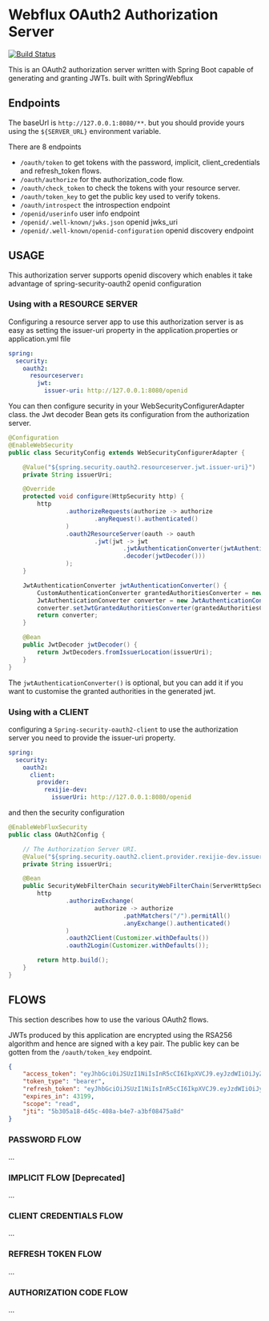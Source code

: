 # Webflux OAuth2 Authorization Server
<a href="https://github.com/Recks11/Webflux-OAuth2-Authorization-Server/actions?query=branch%3Amain+event%3Apush">
<img src="https://github.com/Recks11/Webflux-OAuth2-Authorization-Server/actions/workflows/build.yml/badge.svg?branch=main" alt="Build Status"/> </a>

This is an OAuth2 authorization server written with Spring Boot capable of generating and granting JWTs. built with SpringWebflux


## Endpoints
The baseUrl is `http://127.0.0.1:8080/**`. but you should provide yours using the `${SERVER_URL}` environment variable.

There are 8 endpoints
- `/oauth/token` to get tokens with the password, implicit, client_credentials and refresh_token flows.
- `/oauth/authorize` for the authorization_code flow.
- `/oauth/check_token` to check the tokens with your resource server.
- `/oauth/token_key` to get the public key used to verify tokens.
- `/oauth/introspect` the introspection endpoint
- `/openid/userinfo` user info endpoint
- `/openid/.well-known/jwks.json` openid jwks_uri 
- `/openid/.well-known/openid-configuration` openid discovery endpoint


## USAGE
This authorization server supports openid discovery which enables it take advantage of spring-security-oauth2 openid configuration

### Using with a RESOURCE SERVER
Configuring a resource server app to use this authorization server is as easy as setting the issuer-uri property in the application.properties or application.yml file
```yaml
spring:
  security:
    oauth2:
      resourceserver:
        jwt:
          issuer-uri: http://127.0.0.1:8080/openid
```
You can then configure security in your WebSecurityConfigurerAdapter class. the Jwt decoder Bean gets its configuration from the authorization server.


```java
@Configuration
@EnableWebSecurity
public class SecurityConfig extends WebSecurityConfigurerAdapter {

    @Value("${spring.security.oauth2.resourceserver.jwt.issuer-uri}")
    private String issuerUri;

    @Override
    protected void configure(HttpSecurity http) {
        http
                .authorizeRequests(authorize -> authorize
                        .anyRequest().authenticated()
                )
                .oauth2ResourceServer(oauth -> oauth
                        .jwt(jwt -> jwt
                                .jwtAuthenticationConverter(jwtAuthenticationConverter())
                                .decoder(jwtDecoder()))
                );
    }

    JwtAuthenticationConverter jwtAuthenticationConverter() {
        CustomAuthenticationConverter grantedAuthoritiesConverter = new CustomAuthenticationConverter();
        JwtAuthenticationConverter converter = new JwtAuthenticationConverter();
        converter.setJwtGrantedAuthoritiesConverter(grantedAuthoritiesConverter);
        return converter;
    }

    @Bean
    public JwtDecoder jwtDecoder() {
        return JwtDecoders.fromIssuerLocation(issuerUri);
    }
}
```
The `jwtAuthenticationConverter()` is optional, but you can add it if you want to customise the granted authorities in the generated jwt.

### Using with a CLIENT
configuring a `Spring-security-oauth2-client` to use the authorization server you need to provide the issuer-uri property. 
```yaml
spring:
  security:
    oauth2:
      client:
        provider:
          rexijie-dev:
            issuerUri: http://127.0.0.1:8080/openid
```
and then the security configuration
```java
@EnableWebFluxSecurity
public class OAuth2Config {

    // The Authorization Server URI.
    @Value("${spring.security.oauth2.client.provider.rexijie-dev.issuerUri}")
    private String issuerUri;

    @Bean
    public SecurityWebFilterChain securityWebFilterChain(ServerHttpSecurity http) {
        http
                .authorizeExchange(
                        authorize -> authorize
                                .pathMatchers("/").permitAll()
                                .anyExchange().authenticated()
                )
                .oauth2Client(Customizer.withDefaults())
                .oauth2Login(Customizer.withDefaults());

        return http.build();
    }
}
```
## FLOWS
This section describes how to use the various OAuth2 flows.

JWTs produced by this application are encrypted using the RSA256 algorithm and hence are signed with a key pair. The public key can be gotten from the `/oauth/token_key` endpoint.

```json
{
    "access_token": "eyJhbGciOiJSUzI1NiIsInR5cCI6IkpXVCJ9.eyJzdWIiOiJyZXhpamllQGdtYWlsLmNvbSIsInJvbGUiOiJVU0VSIiwic2NvcGUiOlsicmVhZCJdLCJpc3MiOiJodHRwczovL3JleGlqaWUuZGV2IiwiZXhwIjoxNTk4MDE0NTcyLCJhdXRob3JpdGllcyI6WyJST0xFX0NBTl9WSUVXIiwiUk9MRV9VU0VSIl0sImp0aSI6IjViMzA1YTE4LWQ0NWMtNDA4YS1iNGU3LWEzYmYwODQ3NWE4ZCIsImNsaWVudF9pZCI6Im1hbmFnZW1lbnQtYXBwIn0.li0f2gEA2VsbginzWa0ELcKrWGXeXSybsZVFdQiWHRZ2YbqvuYbpr0ReN_D6_0zWgCBdWjblibSLUiLrM2vlQBr0UarU1RnaDP5WDTxnTBch80rjWIfc-_QBwFOuitD7iXHwRhJLDObv491YcxLcmXhJmPTr-CavgG-cruD6kuqIzqpwQ22-TXZ_iHT2OCddsSX-DUtXMIb7oBIkbUgdc3UCmFn2fdVsFxZbUM2CYsKc56VgGO27MlfKfRQhCfIhBIzpvXmBRUETWMipOJOCtJ60JPW1NM78-lgV-Y8lw280SZAgK5jukJNshNXJgkqw42scQMSdXJTKg-WBWoV6Bg",
    "token_type": "bearer",
    "refresh_token": "eyJhbGciOiJSUzI1NiIsInR5cCI6IkpXVCJ9.eyJzdWIiOiJyZXhpamllQGdtYWlsLmNvbSIsInJvbGUiOiJVU0VSIiwic2NvcGUiOlsicmVhZCJdLCJhdGkiOiI1YjMwNWExOC1kNDVjLTQwOGEtYjRlNy1hM2JmMDg0NzVhOGQiLCJpc3MiOiJodHRwczovL3JleGlqaWUuZGV2IiwiZXhwIjoxNjAwNTYzMzcyLCJhdXRob3JpdGllcyI6WyJST0xFX0NBTl9WSUVXIiwiUk9MRV9VU0VSIl0sImp0aSI6IjE1YmNjYjQwLTQ3NWEtNDk4My05YWI2LTczNmZhNmI2MDU5OSIsImNsaWVudF9pZCI6Im1hbmFnZW1lbnQtYXBwIn0.P8tW6DsEd1qefdWMGZiBq7hlaYSl6hFZ2aRACHf5u-F-NUTY7F9wiB1vXRoDFS577AwRAajPFB5Mq-IFsGl4LfOoth9AjJJpA9EF3hPXj6XH6f49Ozzn2mF8AvEZBO-SJ04eK1eS-cJN03YK4FBTO9LT59-6SLqzhGE8x-NwGQWSab91Gv7_DmmuPHEM_vAnQfBV9ycuN0wdcJmaj1wsRnbBAtCe-bETu9LZgQ5vw5ANCd8Dfz0DTM2vu6vCFTpFeFwMy91Ol73POh34z_pGd2tgSaWzJm_qCVq-hKOjXj-4d2tmDvLcwUzPtwCvbUrbPoQYyF9RZEO8NOdr0--3IA",
    "expires_in": 43199,
    "scope": "read",
    "jti": "5b305a18-d45c-408a-b4e7-a3bf08475a8d"
}
```
### PASSWORD FLOW
...
### IMPLICIT FLOW \[Deprecated\]
...
### CLIENT CREDENTIALS FLOW
...
### REFRESH TOKEN FLOW
...
### AUTHORIZATION CODE FLOW
...

